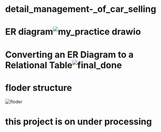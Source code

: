 # detail_management-_of_car_selling
# ER diagram![my_practice drawio](https://user-images.githubusercontent.com/106763609/171778239-ff65dfb2-5868-4e75-8a5e-d939ad529dfe.png)

# Converting an ER Diagram to a Relational Table![final_done](https://user-images.githubusercontent.com/106763609/171923030-809a3058-aa8a-4ac6-8911-41e7acae00cc.png)


# floder structure
![floder](https://user-images.githubusercontent.com/106763609/171913369-0a721a9a-2c04-4944-8c78-517b2e7fe1d1.png)
# this project is on under processing

